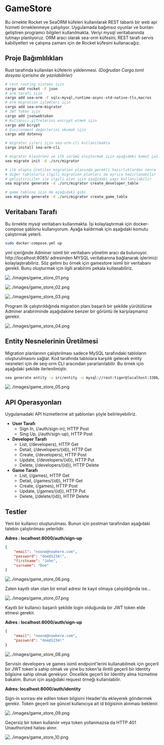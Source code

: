 # GameStore

Bu örnekte Rocket ve SeaORM küfeleri kullanılarak REST tabanlı bir web api hizmeti örneklenmeye çalışılıyor. Uygulamada bağımsız oyunlar ve bunları geliştiren programcı bilgileri kullanılmakta. Veriyi mysql veritabanında tutmayı planlıyoruz. ORM aracı olarak sea-orm küfesini, REST tarafı servis kabiliyetleri ve çalışma zamanı için de Rocket küfesini kullanacağız.

## Proje Bağımlılıkları

Rust tarafında kullanılan küfelerin yüklenmesi. _(Doğrudan Cargo.toml dosyası içerisine de yazılabilirler)_

```bash
# rest routing sistemi için
cargo add rocket -F json
# orm tarafı için
cargo add sea-orm -F sqlx-mysql,runtime-async-std-native-tls,macros
# orm migration işlemleri için
cargo add sea-orm-migrator
# JWT Token için
cargo add jsonwebtoken
# Kullanıcı şifrelerini encrypt etmek için
cargo add bcrypt
# Environment değerlerini okumak için
cargo add dotenvy

# migrator işleri için sea-orm-cli kullanılmakta
cargo install sea-orm-cli

# migrator klasörünü ve ilk sürümü oluşturmak için aşağıdaki komut çalıştırılabilir
sea migrate init -d ./src/migrator

# ilk etapta üretilen migration planında gerekli hazırlıklardan sonra
# diğer tablolarla ilgili migration planları da ayrıca hazırlanabilir
# geliştiriciler ile ilgili olan için aşağıdaki yapı kullanılabilir
sea migrate generate -d ./src/migrator create_developer_table

# game tablosu için de aşağıdaki gibi
sea migrate generate -d ./src/migrator create_game_table
```

## Veritabanı Tarafı

Bu örnekte mysql veritabanı kullanmakta. İşi kolaylaştırmak için docker-compose şablonu kullanıyorum. Ayağa kaldırmak için aşağıdaki komutu çalıştırmak yeterli.

```bash
sudo docker-compose.yml up
```

yml içeriğinde Adminer isimli bir veritabanı yönetim aracı da bulunuyor. http://localhost:8085/ adresinden MYSQL veritabanına bağlanarak işlerimizi kolaylaştırabiliriz. Söz gelimi bu örnek için gamestore isimli bir veritabanı gerekli. Bunu oluşturmak için ilgili arabirimi pekala kullanabiliriz.

![../images/game_store_01.png](../images/game_store_01.png)

![../images/game_store_02.png](../images/game_store_02.png)

![../images/game_store_03.png](../images/game_store_03.png)

Program ilk çalıştırıldığında migration planı başarılı bir şekilde yürütülürse Adminer arabiriminde aşağıdakine benzer bir görüntü ile karşılaşmamız gerekir.

![../images/game_store_04.png](../images/game_store_04.png)

## Entity Nesnelerinin Üretilmesi

Migration planlarının çalıştırılması sadece MySQL tarafındaki tabloların oluşturulmasını sağlar. Kod tarafında tablolara karşılık gelecek entity nesneleri için de seq-orm CLI aracından yararlanılabilir. Bu örnek için aşağıdaki şekilde ilerlenilmiştir.

```bash
sea generate entity -o src/entity -u mysql://root:tiger@localhost:3306/gamestore
```

![../images/game_store_05.png](../images/game_store_05.png)

## API Operasyonları

Uygulamadaki API hizmetlerine ait şablonları şöyle belirleyebiliriz.

- **User Tarafı**
  - Sign In, (/auth/sign-in), HTTP Post
  - Sing Up, (/auth/sign-up), HTTP Post
- **Developer Tarafı**
  - List, (/developers), HTTP Get
  - Detail, (/developers/{id}), HTTP Get
  - Create, (/developers), HTTP Post
  - Update, (/developers/{id}), HTTP Put
  - Delete, (/developers/{id}), HTTP Delete
- **Game Tarafı**
  - List, (/games), HTTP Get
  - Detail, (/games/{id}), HTTP Get
  - Create, (/games), HTTP Post
  - Update, (/games/{id}), HTTP Put
  - Delete, (/delete/{id}), HTTP Delete
  
## Testler

Yeni bir kullanıcı oluşturulması. Bunun için postman tarafından aşağıdaki talebin çalıştırılması yeterlidir.

**Adres : localhost:8000/auth/sign-up**

```json
{
    "email": "noone@nowhere.com",
    "password": "doe@1234!",
    "firstname": "John",
    "surname": "Doe"
}
```

![../images/game_store_06.png](../images/game_store_06.png)

Zaten kayıtlı olan olan bir email adresi ile kayıt olmaya çalışıldığında ise...

![../images/game_store_07.png](../images/game_store_07.png)

Kayıtlı bir kullanıcı başarılı şekilde login olduğunda bir JWT token elde etmesi gerekir.

**Adres : localhost:8000/auth/sign-up**

```json
{
    "email": "noone@nowhere.com",
    "password": "doe@1234!"
}
```

![../images/game_store_08.png](../images/game_store_08.png)

Servisin developers ve games isimli endpoint'lerini kullanabilmek için geçerli bir JWT token'a sahip olmak ve yine bu token'la ilintili geçerli bir Identity bilgisine sahip olmak gerekiyor. Öncelikle geçerli bir Identity alma hizmetine bakalım. Bunun için aşağıdaki request örneği kullanılabilir.

**Adres: localhost:8000/auth/identity**

Sign-in sonrası ele edilen token bilgisini Header'da ekleyerek göndermek gerekir. Token geçerli ise güncel kullanıcıya ait id bilgisinin alınması beklenir.

![../images/game_store_09.png](../images/game_store_09.png)

Geçersiz bir token kullanılır veya token yollanmazsa da HTTP 401 Unauthorized hatası alınır.

![../images/game_store_10.png](../images/game_store_10.png)